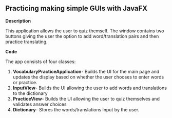 ## **Practicing making simple GUIs with JavaFX**

**Description**

This application allows the user to quiz themself. The window contains two buttons giving the user the option to
add word/translation pairs and then practice translating.



**Code**

The app consists of four classes:

1. **VocabularyPracticeApplication**- Builds the UI for the main page and updates the display based on whether the user chooses to enter words or practice.
2. **InputView**- Builds the UI allowing the user to add words and translations to the dictionary
3. **PracticeView**- Builds the UI allowing the user to quiz themselves and validates answer choices
4. **Dictionary**- Stores the words/translations input by the user.
